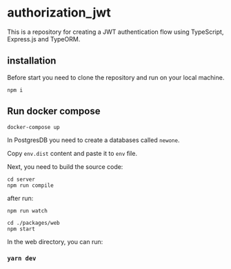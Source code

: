 # authorization_jwt

This is a repository for creating a JWT authentication flow using TypeScript, Express.js and TypeORM.

## installation

Before start you need to clone the repository and run on your local machine.

```shell
npm i
```

## Run docker compose

```shell
docker-compose up
```

In PostgresDB you need to create a databases called `newone`.

Copy `env.dist` content and paste it to `env` file.

Next, you need to build the source code:

```shell
cd server
npm run compile
```

after run:

```shell
npm run watch
```

```shell
cd ./packages/web
npm start
```

In the web directory, you can run:

### `yarn dev`
